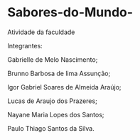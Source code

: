 # Sabores-do-Mundo-
Atividade da faculdade 


Integrantes:

Gabrielle de Melo Nascimento;

Brunno Barbosa de lima Assunção;

Igor Gabriel Soares de Almeida Araújo;

Lucas de Araujo dos Prazeres;

Nayane Maria Lopes dos Santos;

Paulo Thiago Santos da Silva.

